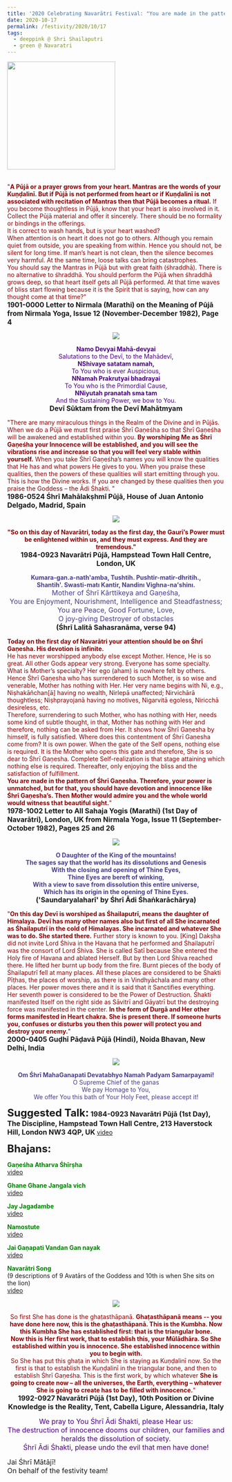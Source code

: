 ```yaml
---
title: '2020 Celebrating Navarātri Festival: "You are made in the pattern of Śhrī Gaṇeśha ... you should have devotion and innocence like Śhrī Gaṇesha&#8217;s" '
date: 2020-10-17
permalink: /festivity/2020/10/17
tags:
  - deeppink @ Shri Shailaputri
  - green @ Navaratri
---
```


<div style="text-align: left"><img src="/images/image00.png" width="250" /></div><br>

<p>
<font color="DarkRed">"<b>A Pūjā or a prayer grows from your heart. Mantras are the words of your Kuṇḍalinī. But if Pūjā is not performed from heart or if Kuṇḍalinī is not associated with recitation of Mantras then that Pūjā becomes a ritual.</b> If you become thoughtless in Pūjā, know that your heart is also involved in it. Collect the Pūjā material and offer it sincerely. There should be no formality or bindings in the offerings.<br>
It is correct to wash hands, but is your heart washed?<br>
When attention is on heart it does not go to others. Although you remain quiet from outside, you are speaking from within. Hence you should not, be silent for long time. If man’s heart is not clean, then the silence becomes very harmful. At the same time, loose talks can bring catastrophes.<br>
You should say the Mantras in Pūjā but with great faith (śhraddhā). There is no alternative to śhraddhā. You should perform the Pūjā when śhraddhā grows deep, so that heart itself gets all Pūjā performed. At that time waves of bliss start flowing because it is the Spirit that is saying, how can any thought come at that time?"</font><br>
<font size="+0"><b>1901-0000 Letter to Nirmala (Marathi) on the Meaning of Pūjā from Nirmala Yoga, Issue 12 (November-December 1982), Page 4</b></font>
</p>

<div style="text-align: center"><img src="/images/image507.png" /></div>

<p style="text-align:center;">
<font color="Indigo"><b>Namo Devyai Mahā-devyai</b><br>
Salutations to the Devī, to the Mahādevī,<br>
<b>NShivaye satatam namah,</b><br>
To You who is ever Auspicious,<br>
<b>NNamah Prakrutyai bhadrayai</b><br>
To You who is the Primordial Cause,<br>
<b>NNiyutah pranatah sma tam</b><br>
And the Sustaining Power, we bow to You.</font><br>
<font size="+0"><b>Devī Sūktam from the Devī Mahātmyam</b></font>
</p>

<p>
<font color="DarkRed">"There are many miraculous things in the Realm of the Divine and in Pūjās. When we do a Pūjā we must first praise Śhrī Gaṇeśha so that Śhrī Gaṇeśha will be awakened and established within you. <b>By worshiping Me as Śhrī Gaṇeśha your Innocence will be established, and you will see the vibrations rise and increase so that you will feel very stable within yourself.</b> When you take Śhrī Gaṇeśha’s names you will know the qualities that He has and what powers He gives to you. When you praise these qualities, then the powers of these qualities will start emitting through you. This is how the Divine works. If you are changed by these qualities then you praise the Goddess – the Ādi Śhakti. "</font><br>
<font size="+0"><b>1986-0524 Śhrī Mahālakṣhmī Pūjā, House of Juan Antonio Delgado, Madrid, Spain</b></font>
</p>

<div style="text-align: center"><img src="/images/image508.png" /></div>

<p style="text-align:center;">
<font color="DarkRed"><b>"So on this day of Navarātri, today as the first day, the Gaurī’s Power must be enlightened within us, and they must express. 
And they are tremendous."</b></font><br>
<font size="+0"><b>1984-0923 Navarātri Pūjā, Hampstead Town Hall Centre, London, UK</b></font>
</p>

<p style="text-align:center;">
<font color="DarkSlateBlue"><b>Kumara-gan.a-nath'amba, Tushtih. Pushtir-matir-dhritih.,<br>
Shantih'. Swasti-matı  Kantir, Nandinı Vighna-na'shinı.</b><br>
<font size="+0">Mother of Śhrī Kārttikeya and Gaṇeśha,<br>
You are Enjoyment, Nourishment, Intelligence and Steadfastness;<br>
You are Peace, Good Fortune, Love,<br>
O joy-giving Destroyer of obstacles</font></font><br>
<font size="+0"><b>(Śhrī Lalitā Sahasranāma, verse 94)</b></font>
</p>

<p>
<font color="DarkRed"><b>Today on the first day of Navarātri your attention should be on Śhrī Gaṇesha. His devotion is infinite.</b><br>
He has never worshipped anybody else except Mother. Hence, He is so great. All other Gods appear very strong. Everyone has some specialty. What is Mother’s specialty? Her ego (aham) is nowhere felt by others. Hence Śhrī Gaṇesha who has surrendered to such Mother, is so wise and venerable, Mother has nothing with Her. Her very name begins with Ni, e.g., Niṣhakāñchan[ā] having no wealth, Nirlepā unaffected; Nirvichārā thoughtless; Niṣhprayojanā having no motives, Nigarvitā egoless, Niricchā desireless, etc.<br>
Therefore, surrendering to such Mother, who has nothing with Her, needs some kind of subtle thought, in that, Mother has nothing with Her and therefore, nothing can be asked from Her. It shows how Śhrī Gaṇesha by himself, is fully satisfied. Where does this contentment of Śhrī Gaṇesha come from? It is own power. When the gate of the Self opens, nothing else is required. It is the Mother who opens this gate and therefore, She is so dear to Śhrī Gaṇesha. Complete Self-realization is that stage attaining which nothing else is required. Thereafter, only enjoying the bliss and the satisfaction of fulfillment.<br>
<b>You are made in the pattern of Śhrī Gaṇesha. Therefore, your power is unmatched, but for that, you should have devotion and innocence like Śhrī Gaṇesha’s. Then Mother would admire you and the whole world would witness that beautiful sight.</b>"</font><br>
<font size="+0"><b>1978-1002 Letter to All Sahaja Yogis (Marathi) (1st Day of Navarātri), London, UK from Nirmala Yoga, Issue 11 (September-October 1982), Pages 25 and 26</b></font>
</p>

<div style="text-align: center"><img src="https://pub-1e517d8c73a64c9c82977d676b1fff72.r2.dev/image509.png" /></div>

<p style="text-align:center;">
<font color="DarkSlateBlue"><b>O Daughter of the King of the mountains!<br>
The sages say that the world has its dissolutions and Genesis<br>
With the closing and opening of Thine Eyes,<br>
Thine Eyes are bereft of winking,<br>
With a view to save from dissolution this entire universe,<br>  
Which has its origin in the opening of Thine Eyes.</b></font><br>
<font size="+0"><b>('Saundaryalaharī' by Śhrī Ādi Śhaṅkarāchārya)</b></font>
</p>

<p>
<font color="DarkRed">"<b>On this day Devī is worshiped as Śhailaputrī, means the daughter of Himalaya. Devī has many other names also but first of all She incarnated as Śhailaputrī in the cold of Himalayas. She incarnated and whatever She was to do. She started there.</b> Further story is known to you. [King] Dakṣha did not invite Lord Śhiva in the Havana that he performed and Śhailaputrī was the consort of Lord Śhiva. She is called Satī because She entered the Holy fire of Havana and ablated Herself. But by then Lord Śhiva reached there. He lifted her burnt up body from the fire. Burnt pieces of the body of Śhailaputrī fell at many places. All these places are considered to be Śhakti Pīṭhas, the places of worship, as there is in Vindhyāchala and many other places. Her power moves there and it is said that it Sanctifies everything. Her seventh power is considered to be the Power of Destruction. Śhakti manifested Itself on the right side as Sāvitrī and Gāyatrī but the destroying force was manifested in the center. <b>In the form of Durgā and Her other forms manifested in Heart chakra. She is present there. If someone hurts you, confuses or disturbs you then this power will protect you and destroy your enemy.</b>"</font><br>
<font size="+0"><b>2000-0405 Guḍhī Pāḍavā Pūjā (Hindi), Noida Bhavan, New Delhi, India</b></font>
</p>

<div style="text-align: center"><img src="/images/image510.png" /></div>

<p style="color:DarkSlateBlue; text-align:center;">
<b>Om Śhrī MahaGanapati Devatabhyo Namah Padyam Samarpayami!</b><br>
O Supreme Chief of the ganas<br>
We pay Homage to You,<br>
We offer You this bath of Your Holy Feet, please accept it!<br>
</p>

<font size="+2"><b>Suggested Talk:</b></font> 
<font size="+0"><b>1984-0923 Navarātri Pūjā (1st Day), The Discipline, Hampstead Town Hall Centre, 213 Haverstock Hill, London NW3 4QP, UK</b></font>
<a href="https://www.youtube.com/watch?v=P1znzNlPCm0&feature=emb_logo&ab_channel=TeachingsofH.H.ShriMatajiNirmalaDevi"> video</a><br>

<font size="+2"><b>Bhajans:</b></font>

<p>
<font color="green"><b>Gaṇeśha Atharva Śhīrṣha</b></font><br>
<a href="https://seven-teams.github.io/Videos_Links.html"> video</a><br>
</p>

<p>
<font color="green"><b>Ghane Ghane Jangala vich</b></font><br>
<a href="https://seven-teams.github.io/Videos_Links.html">video</a>
</p>

<p>
<font color="green"><b>Jay Jagadambe</b></font><br>
<a href="https://seven-teams.github.io/Videos_Links.html">video</a>
</p>
 
<p>
<font color="green"><b>Namostute</b></font><br>
<a href="https://www.youtube.com/watch?v=30F02gXLuGw&ab_channel=SahajaYoga">video</a> 
</p>

<p>
<font color="green"><b>Jai Gaṇapati Vandan Gan nayak</b></font><br>
<a href="https://www.youtube.com/watch?v=UYUFjJDsD48&ab_channel=SahajaYoga">video</a> 
</p>

<p>
<font color="green"><b>Navarātri Song</b></font><br>
(9 descriptions of 9 Avatārs of the Goddess and 10th is when She sits on the lion)<br>
<a href="https://www.youtube.com/watch?v=Fd4cyBJX73c&ab_channel=SahajaYoga">video</a> 
</p>

<div style="text-align: center"><img src="/images/image511.png" /></div>

<p style="text-align:center;">
<font color="DarkRed">So first She has done is the ghaṭasthāpanā. <b>Ghaṭasthāpanā means -- you have done here now, this is the ghaṭasthāpanā. This is the Kumbha. Now this Kumbha She has established first: that is the triangular bone.<br>
Now this is Her first work, that to establish this, your Mūlādhāra. So She established within you is innocence. She established innocence within you to begin with.</b><br> 
So She has put this ghaṭa in which She is staying as Kuṇḍalinī now. So the first is that to establish the Kuṇḍalinī in the triangular bone, and then to establish Śhrī Gaṇeśha. This is the first work, by which whatever <b>She is going to create now – all the universes, the Earth, everything – whatever She is going to create has to be filled with innocence.</b>"</font><br>
<font size="+0"><b>1992-0927 Navarātri Pūjā (1st Day), 10th Position or Divine Knowledge is the Reality, Tent, Cabella Ligure, Alessandria, Italy</b></font>
</p>

<p style="color:Indigo; text-align:center;">
<font size="+0">We pray to You Śhrī Ādi Śhakti, please Hear us:<br>
The destruction of innocence dooms our children, our families and heralds the dissolution of society.<br>
Śhrī Ādi Śhakti, please undo the evil that men have done!<br></font>
</p>

<p>
<font size="+0">Jai Śhrī Mātājī!<br>
On behalf of the festivity team!</font>
</p>